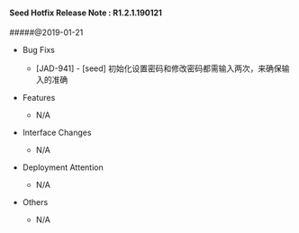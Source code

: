 #### Seed Hotfix Release Note : R1.2.1.190121

#####@2019-01-21

- Bug Fixs

  - [JAD-941] - [seed] 初始化设置密码和修改密码都需输入两次，来确保输入的准确

- Features

  - N/A

- Interface Changes

  - N/A

- Deployment Attention

  - N/A

- Others

  - N/A
